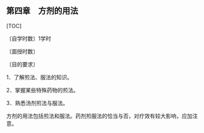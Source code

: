 ## 第四章　方剂的用法

[TOC]

〔自学时数〕1学时

〔面授时数〕

〔目的要求〕

1．了解煎法、服法的知识。

2．掌握某些特殊药物的煎法。

3．熟悉汤剂煎法与服法。

方剂的用法包括煎法和服法。药剂煎服法的恰当与否，对疗效有较大影响，应加注意。
